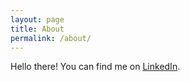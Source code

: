 ```yaml
---
layout: page
title: About
permalink: /about/
---
```


Hello there! You can find me on [LinkedIn](https://www.linkedin.com/in/lamakqaizar/).